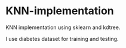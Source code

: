 # KNN-implementation
KNN implementation using sklearn and kdtree.

I use diabetes dataset for training and testing.  
